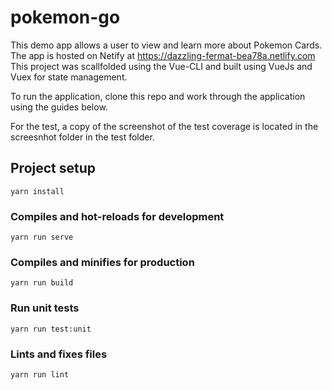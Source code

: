 # pokemon-go
This demo app allows a user to view and learn more about
Pokemon Cards. The app is hosted on Netify at https://dazzling-fermat-bea78a.netlify.com
This project was scallfolded using the Vue-CLI and built using VueJs and Vuex for state management.

To run the application, clone this repo and work through the application using the guides below.

For the test, a copy of the screenshot of the test coverage is located in the screesnhot folder in the test folder.

## Project setup

```
yarn install
```

### Compiles and hot-reloads for development
```
yarn run serve
```

### Compiles and minifies for production
```
yarn run build
```

### Run unit tests
```
yarn run test:unit
```

### Lints and fixes files
```
yarn run lint
```

